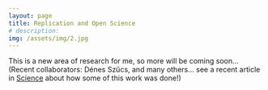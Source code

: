 ```yaml
---
layout: page
title: Replication and Open Science
# description: 
img: /assets/img/2.jpg
---
```


This is a new area of research for me, so more will be coming soon... (Recent collaborators: Dénes Szűcs, and many others... see a recent article in [Science](http://www.sciencemag.org/news/2018/01/nearly-100-scientists-spent-2-months-google-docs-redefine-p-value-here-s-what-they-came) about how some of this work was done!)